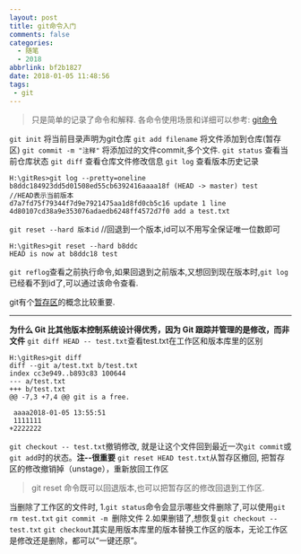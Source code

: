 ```yaml
---
layout: post
title: git命令入门
comments: false
categories:
  - 随笔
  - 2018
abbrlink: bf2b1827
date: 2018-01-05 11:48:56
tags:
 - git
---
```

>只是简单的记录了命令和解释.
>各命令使用场景和详细可以参考: [git命令](http://wiki.jikexueyuan.com/project/git-tutorial/version-back.html)

`git init` 将当前目录声明为git仓库
`git add filename` 将文件添加到仓库(暂存区)
`git commit -m "注释"` 将添加过的文件commit,多个文件.
`git status` 查看当前仓库状态
`git diff` 查看仓库文件修改信息
`git log` 查看版本历史记录
<!--more-->
```
H:\gitRes>git log --pretty=oneline
b8ddc184923dd5d01508ed55cb6392416aaaa18f (HEAD -> master) test   //HEAD表示当前版本
d7a7fd75f79344f7d9e7921475aa1d8fd0cb5c16 update 1 line
4d80107cd38a9e353076adaedb6248ff4572d7f0 add a test.txt
```
`git reset --hard 版本id`  //回退到一个版本,id可以不用写全保证唯一位数即可
```
H:\gitRes>git reset --hard b8ddc
HEAD is now at b8ddc18 test
```
`git reflog`查看之前执行命令,如果回退到之前版本,又想回到现在版本时,`git log`已经看不到id了,可以通过该命令查看.

git有个[暂存区](http://wiki.jikexueyuan.com/project/git-tutorial/workspace-and-staging-area.html)的概念比较重要.

---
**为什么 Git 比其他版本控制系统设计得优秀，因为 Git 跟踪并管理的是修改，而非文件**
`git diff HEAD -- test.txt`查看test.txt在工作区和版本库里的区别
```
H:\gitRes>git diff
diff --git a/test.txt b/test.txt
index cc3e949..b893c83 100644
--- a/test.txt
+++ b/test.txt
@@ -7,3 +7,4 @@ git is a free.

 aaaa2018-01-05 13:55:51
 1111111
+2222222
```
`git checkout -- test.txt`撤销修改, 就是让这个文件回到最近一次`git commit`或`git add`时的状态。**注--很重要**
`git reset HEAD test.txt`从暂存区撤回, 把暂存区的修改撤销掉（unstage），重新放回工作区
>git reset 命令既可以回退版本,也可以把暂存区的修改回退到工作区.

当删除了工作区的文件时,
1.`git status`命令会显示哪些文件删除了,可以使用`git rm test.txt` `git commit -m `删除文件
2.如果删错了,想恢复`git checkout -- test.txt`
`git checkout`其实是用版本库里的版本替换工作区的版本，无论工作区是修改还是删除，都可以“一键还原”。
